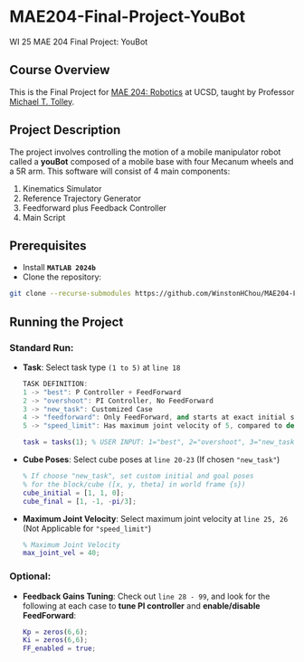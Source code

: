 # MAE204-Final-Project-YouBot
WI 25 MAE 204 Final Project: YouBot

## Course Overview
This is the Final Project for [MAE 204: Robotics](https://tolley.eng.ucsd.edu/Teaching) at UCSD, taught by Professor [Michael T. Tolley](https://tolley.eng.ucsd.edu/).

## Project Description
The project involves controlling the motion of a mobile manipulator robot
called a **youBot** composed of a mobile base with four Mecanum wheels and a 5R arm.
This software will consist of 4 main components:
1. Kinematics Simulator
2. Reference Trajectory Generator
3. Feedforward plus Feedback Controller
4. Main Script

## Prerequisites
- Install **`MATLAB 2024b`**
- Clone the repository:
```bash
git clone --recurse-submodules https://github.com/WinstonHChou/MAE204-Final-Project-YouBot.git
```

## Running the Project
### Standard Run:
- __Task__: Select task type `(1 to 5)` at `line 18`
    ```cpp
    TASK DEFINITION:
    1 -> "best": P Controller + FeedForward
    2 -> "overshoot": PI Controller, No FeedForward
    3 -> "new_task": Customized Case
    4 -> "feedforward": Only FeedForward, and starts at exact initial state of the trajectory
    5 -> "speed_limit": Has maximum joint velocity of 5, compared to default of 40
    ```
    ```matlab
    task = tasks(1); % USER INPUT: 1="best", 2="overshoot", 3="new_task", 4="feedforward", 5="speed_limit"
    ```
- __Cube Poses__: Select cube poses at `line 20-23` (If chosen `"new_task"`)
    ```matlab
    % If choose "new_task", set custom initial and goal poses 
    % for the block/cube ([x, y, theta] in world frame {s})
    cube_initial = [1, 1, 0];
    cube_final = [1, -1, -pi/3];
    ```
- __Maximum Joint Velocity__: Select maximum joint velocity at `line 25, 26` (Not Applicable for `"speed_limit"`)
    ```matlab
    % Maximum Joint Velocity
    max_joint_vel = 40;
    ```

### Optional:
- __Feedback Gains Tuning__: Check out `line 28 - 99`, and look for the following at each case to **tune PI controller** and **enable/disable FeedForward**:
    ```matlab
    Kp = zeros(6,6);
    Ki = zeros(6,6);
    FF_enabled = true;
    ```